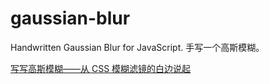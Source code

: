 # gaussian-blur

Handwritten Gaussian Blur for JavaScript. 手写一个高斯模糊。

[写写高斯模糊——从 CSS 模糊滤镜的白边说起](https://www.yunyoujun.cn/posts/gaussian-blur-for-image/)
